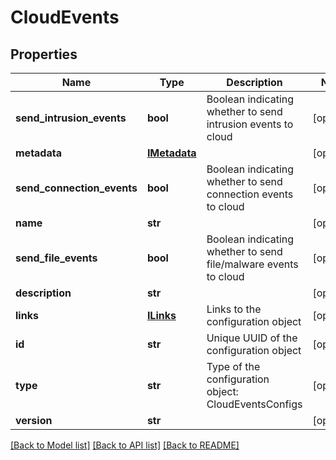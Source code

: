 # CloudEvents

## Properties
Name | Type | Description | Notes
------------ | ------------- | ------------- | -------------
**send_intrusion_events** | **bool** | Boolean indicating whether to send intrusion events to cloud | [optional] 
**metadata** | [**IMetadata**](IMetadata.md) |  | [optional] 
**send_connection_events** | **bool** | Boolean indicating whether to send connection events to cloud | [optional] 
**name** | **str** |  | [optional] 
**send_file_events** | **bool** | Boolean indicating whether to send file/malware events to cloud | [optional] 
**description** | **str** |  | [optional] 
**links** | [**ILinks**](ILinks.md) | Links to the configuration object | [optional] 
**id** | **str** | Unique UUID of the configuration object | [optional] 
**type** | **str** | Type of the configuration object: CloudEventsConfigs | [optional] 
**version** | **str** |  | [optional] 

[[Back to Model list]](../README.md#documentation-for-models) [[Back to API list]](../README.md#documentation-for-api-endpoints) [[Back to README]](../README.md)


